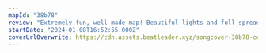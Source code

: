 ```yaml
---
mapId: "38b78"
review: "Extremely fun, well made map! Beautiful lights and full spread accessible to a variety of players."
startDate: "2024-01-08T16:52:55.000Z"
coverUrlOverwrite: https://cdn.assets.beatleader.xyz/songcover-38b78-cover.jpg
---
```

